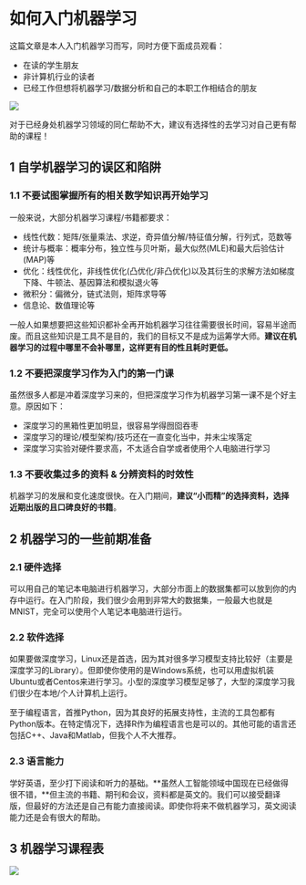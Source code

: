 # 如何入门机器学习

这篇文章是本人入门机器学习而写，同时方便下面成员观看：

* 在读的学生朋友
* 非计算机行业的读者
* 已经工作但想将机器学习/数据分析和自己的本职工作相结合的朋友

![](https://gitee.com/wugenqiang/PictureBed/raw/master/NoteBook/20200607103038.jpg)

对于已经身处机器学习领域的同仁帮助不大，建议有选择性的去学习对自己更有帮助的课程！

## 1 自学机器学习的误区和陷阱

### 1.1 不要试图掌握所有的相关数学知识再开始学习

一般来说，大部分机器学习课程/书籍都要求：

* 线性代数：矩阵/张量乘法、求逆，奇异值分解/特征值分解，行列式，范数等
* 统计与概率：概率分布，独立性与贝叶斯，最大似然(MLE)和最大后验估计(MAP)等
* 优化：线性优化，非线性优化(凸优化/非凸优化)以及其衍生的求解方法如梯度下降、牛顿法、基因算法和模拟退火等
* 微积分：偏微分，链式法则，矩阵求导等
* 信息论、数值理论等

一般人如果想要把这些知识都补全再开始机器学习往往需要很长时间，容易半途而废。而且这些知识是工具不是目的，我们的目标又不是成为运筹学大师。**建议在机器学习的过程中哪里不会补哪里，这样更有目的性且耗时更低。**

### 1.2 不要把深度学习作为入门的第一门课

虽然很多人都是冲着深度学习来的，但把深度学习作为机器学习第一课不是个好主意。原因如下：

* 深度学习的黑箱性更加明显，很容易学得囫囵吞枣
* 深度学习的理论/模型架构/技巧还在一直变化当中，并未尘埃落定
* 深度学习实验对硬件要求高，不太适合自学或者使用个人电脑进行学习

### 1.3 不要收集过多的资料 & 分辨资料的时效性

机器学习的发展和变化速度很快。在入门期间，**建议“小而精”的选择资料，选择近期出版的且口碑良好的书籍**。

## 2 机器学习的一些前期准备

### 2.1 硬件选择

可以用自己的笔记本电脑进行机器学习，大部分市面上的数据集都可以放到你的内存中运行。在入门阶段，我们很少会用到非常大的数据集，一般最大也就是MNIST，完全可以使用个人笔记本电脑进行运行。

### 2.2 软件选择

如果要做深度学习，Linux还是首选，因为其对很多学习模型支持比较好（主要是深度学习的Library）。但即使你使用的是Windows系统，也可以用虚拟机装Ubuntu或者Centos来进行学习。小型的深度学习模型足够了，大型的深度学习我们很少在本地/个人计算机上运行。

至于编程语言，首推Python，因为其良好的拓展支持性，主流的工具包都有Python版本。在特定情况下，选择R作为编程语言也是可以的。其他可能的语言还包括C++、Java和Matlab，但我个人不大推荐。

### 2.3 语言能力

学好英语，至少打下阅读和听力的基础。**虽然人工智能领域中国现在已经做得很不错，**但主流的书籍、期刊和会议，资料都是英文的。我们可以接受翻译版，但最好的方法还是自己有能力直接阅读。即使你将来不做机器学习，英文阅读能力还是会有很大的帮助。

## 3 机器学习课程表

![](https://gitee.com/wugenqiang/PictureBed/raw/master/NoteBook/20200607103341.jpg)